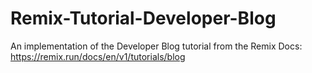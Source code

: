 # Remix-Tutorial-Developer-Blog
An implementation of the Developer Blog tutorial from the Remix Docs: https://remix.run/docs/en/v1/tutorials/blog
